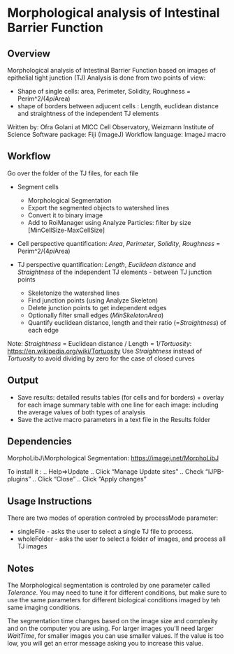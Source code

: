 # Morphological analysis of Intestinal Barrier Function

## Overview
 
 Morphological analysis of Intestinal Barrier Function based on images of epithelial tight junction (TJ)
 Analysis is done from two points of view: 
 - Shape of single cells:  area, Perimeter, Solidity, Roughness = Perim^2/(4*pi*Area)
 - shape of borders between adjucent cells : Length, euclidean distance and straightness of the independent TJ elements
 
 Written by: Ofra Golani at MICC Cell Observatory, Weizmann Institute of Science
 Software package: Fiji (ImageJ)
 Workflow language: ImageJ macro 
  
## Workflow 

 Go over the folder of the TJ files, for each file 
 - Segment cells
 	 + Morphological Segmentation
 	 + Export the segmented objects to watershed lines
 	 + Convert it to binary image
 	 + Add to RoiManager using Analyze Particles: filter by size [MinCellSize-MaxCellSize]
 	 
 - Cell perspective quantification: *Area*, *Perimeter*, *Solidity*, *Roughness* = Perim^2/(4*pi*Area)
 - TJ perspective quantification: *Length*, *Euclidean distance* and *Straightness* of the independent TJ elements - between TJ junction points
 	 + Skeletonize the watershed lines
 	 + Find junction points (using Analyze Skeleton)
 	 + Delete junction points to get independent edges 
 	 + Optionally filter small edges (*MinSkeletonArea*)
 	 + Quantify euclidean distance, length and their ratio (=*Straightness*) of each edge
 	 
 Note: *Straightness* = Euclidean distance / Length = 1/*Tortuosity*: https://en.wikipedia.org/wiki/Tortuosity
 Use *Straightness* instead of *Tortuosity* to avoid dividing by zero for the case of closed curves
 
## Output

 - Save results: 
 		detailed results tables (for cells and for borders) + overlay for each image
 		summary table with one line for each image: including the average values of both types of analysis 
 - Save the active macro parameters in a text file in the Results folder
 
## Dependencies

 MorphoLibJ\Morphological Segmentation: https://imagej.net/MorphoLibJ
 
 To install it : 
 .. Help=>Update
 .. Click “Manage Update sites”
 .. Check “IJPB-plugins”
 ..	Click “Close”
 ..	Click “Apply changes”
 
## Usage Instructions

  There are two modes of operation controled by   processMode   parameter: 
  - singleFile - asks the user to select a single TJ file to process. 
  - wholeFolder - asks the user to select a folder of images, and process all TJ images 
 
## Notes

 The Morphological segmentation is controled by one parameter called *Tolerance*. 
 You may need to tune it for different conditions, but make sure to use the same parameters for different biological conditions imaged by teh same imaging conditions. 
 
 The segmentation time changes based on the image size and complexity and on the computer you are using. 
 For larger images you'll need larger *WaitTime*, for smaller images you can use smaller values. 
 If the value is too low, you will get an error message asking you to increase this value. 
 
